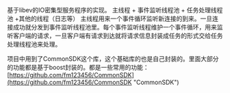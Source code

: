基于libev的IO密集型服务程序的实现。
主线程 + 事件监听线程池 + 任务处理线程池 +其他的线程（日志等）
主线程用来一个事件循环监听新连接的到来。一旦连接成功就分发到事件监听线程池里。每个事件监听线程维护一个事件循环，用来监听客户端的请求，一旦客户端有请求到达就将请求信息封装成任务的形式交给任务处理线程池来处理。

项目中用到了CommonSDK这个库，这个基础库的也是自己封装的。里面大部分的功能都是基于boost封装的。都是一些常用的功能：
[https://github.com/fm123456/CommonSDK](https://github.com/fm123456/CommonSDK "CommonSDK")

